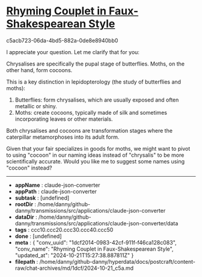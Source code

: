 # [Rhyming Couplet in Faux-Shakespearean Style](https://claude.ai/chat/1dcf2014-0983-42cf-911f-f46ca128c083)

c5acb723-06da-4bd5-882a-0de8e8940bb0

 I appreciate your question. Let me clarify that for you:

Chrysalises are specifically the pupal stage of butterflies. Moths, on the other hand, form cocoons. 

This is a key distinction in lepidopterology (the study of butterflies and moths):

1. Butterflies: form chrysalises, which are usually exposed and often metallic or shiny.
2. Moths: create cocoons, typically made of silk and sometimes incorporating leaves or other materials.

Both chrysalises and cocoons are transformation stages where the caterpillar metamorphoses into its adult form. 

Given that your fair specializes in goods for moths, we might want to pivot to using "cocoon" in our naming ideas instead of "chrysalis" to be more scientifically accurate. Would you like me to suggest some names using "cocoon" instead?

---

* **appName** : claude-json-converter
* **appPath** : claude-json-converter
* **subtask** : [undefined]
* **rootDir** : /home/danny/github-danny/transmissions/src/applications/claude-json-converter
* **dataDir** : /home/danny/github-danny/transmissions/src/applications/claude-json-converter/data
* **tags** : ccc10.ccc20.ccc30.ccc40.ccc50
* **done** : [undefined]
* **meta** : {
  "conv_uuid": "1dcf2014-0983-42cf-911f-f46ca128c083",
  "conv_name": "Rhyming Couplet in Faux-Shakespearean Style",
  "updated_at": "2024-10-21T15:27:38.887811Z"
}
* **filepath** : /home/danny/github-danny/hyperdata/docs/postcraft/content-raw/chat-archives/md/1dcf/2024-10-21_c5a.md